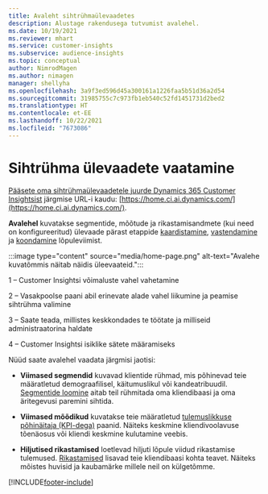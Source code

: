 ```yaml
---
title: Avaleht sihtrühmaülevaadetes
description: Alustage rakendusega tutvumist avalehel.
ms.date: 10/19/2021
ms.reviewer: mhart
ms.service: customer-insights
ms.subservice: audience-insights
ms.topic: conceptual
author: NimrodMagen
ms.author: nimagen
manager: shellyha
ms.openlocfilehash: 3a9f3ed596d45a300161a1226faa5b51d36a2d54
ms.sourcegitcommit: 31985755c7c973fb1eb540c52fd1451731d2bed2
ms.translationtype: HT
ms.contentlocale: et-EE
ms.lasthandoff: 10/22/2021
ms.locfileid: "7673086"
---
```

# <a name="explore-audience-insights"></a>Sihtrühma ülevaadete vaatamine

[Pääsete oma sihtrühmaülevaadetele juurde Dynamics 365 Customer Insightsist](https://home.ci.ai.dynamics.com/) järgmise URL-i kaudu: [https://home.ci.ai.dynamics.com/](https://home.ci.ai.dynamics.com/).

**Avalehel** kuvatakse segmentide, mõõtude ja rikastamisandmete (kui need on konfigureeritud) ülevaade pärast etappide [kaardistamine](map-entities.md), [vastendamine](match-entities.md) ja [koondamine](merge-entities.md) lõpuleviimist.

:::image type="content" source="media/home-page.png" alt-text="Avalehe kuvatõmmis näitab näidis üleevaateid.":::

1 – Customer Insightsi võimaluste vahel vahetamine 

2 – Vasakpoolse paani abil erinevate alade vahel liikumine ja peamise sihtrühma valimine

3 – Saate teada, millistes keskkondades te töötate ja milliseid administraatorina haldate

4 – Customer Insightsi isiklike sätete määramiseks

Nüüd saate avalehel vaadata järgmisi jaotisi:

- **Viimased segmendid** kuvavad klientide rühmad, mis põhinevad teie määratletud demograafilisel, käitumuslikul või kandeatribuudil. [Segmentide loomine](segments.md) aitab teil rühmitada oma kliendibaasi ja oma äritegevusi paremini sihtida.

- **Viimased mõõdikud** kuvatakse teie määratletud [tulemuslikkuse põhinäitaja (KPI-dega)](measures.md) paanid. Näiteks keskmine kliendivoolavuse tõenäosus või kliendi keskmine kulutamine veebis.

- **Hiljutised rikastamised** loetlevad hiljuti lõpule viidud rikastamise tulemused. [Rikastamised](enrichment-hub.md) lisavad teie kliendibaasi kohta teavet. Näiteks mõistes huvisid ja kaubamärke millele neil on külgetõmme.


[!INCLUDE[footer-include](../includes/footer-banner.md)]
